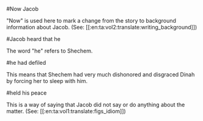 #Now Jacob

"Now" is used here to mark a change from the story to background information about Jacob. (See: [[:en:ta:vol2:translate:writing_background]])

#Jacob heard that he

The word "he" refers to Shechem.

#he had defiled

This means that Shechem had very much dishonored and disgraced Dinah by forcing her to sleep with him.

#held his peace

This is a way of saying that Jacob did not say or do anything about the matter. (See: [[:en:ta:vol1:translate:figs_idiom]])